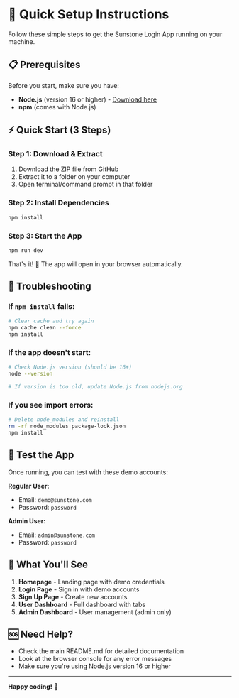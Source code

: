 # 🚀 Quick Setup Instructions

Follow these simple steps to get the Sunstone Login App running on your machine.

## 📋 Prerequisites

Before you start, make sure you have:
- **Node.js** (version 16 or higher) - [Download here](https://nodejs.org/)
- **npm** (comes with Node.js)

## ⚡ Quick Start (3 Steps)

### Step 1: Download & Extract
1. Download the ZIP file from GitHub
2. Extract it to a folder on your computer
3. Open terminal/command prompt in that folder

### Step 2: Install Dependencies
```bash
npm install
```

### Step 3: Start the App
```bash
npm run dev
```

That's it! 🎉 The app will open in your browser automatically.

## 🔧 Troubleshooting

### If `npm install` fails:
```bash
# Clear cache and try again
npm cache clean --force
npm install
```

### If the app doesn't start:
```bash
# Check Node.js version (should be 16+)
node --version

# If version is too old, update Node.js from nodejs.org
```

### If you see import errors:
```bash
# Delete node_modules and reinstall
rm -rf node_modules package-lock.json
npm install
```

## 🎯 Test the App

Once running, you can test with these demo accounts:

**Regular User:**
- Email: `demo@sunstone.com`
- Password: `password`

**Admin User:**
- Email: `admin@sunstone.com`
- Password: `password`

## 📱 What You'll See

1. **Homepage** - Landing page with demo credentials
2. **Login Page** - Sign in with demo accounts
3. **Sign Up Page** - Create new accounts
4. **User Dashboard** - Full dashboard with tabs
5. **Admin Dashboard** - User management (admin only)

## 🆘 Need Help?

- Check the main README.md for detailed documentation
- Look at the browser console for any error messages
- Make sure you're using Node.js version 16 or higher

---

**Happy coding! 🚀**
